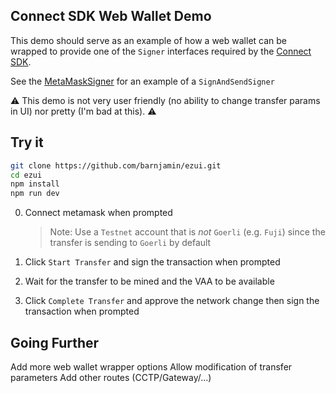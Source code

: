 Connect SDK Web Wallet Demo
---------------------------

This demo should serve as an example of how a web wallet can be wrapped to provide one of the `Signer` interfaces required by the [Connect SDK](https://github.com/wormhole-foundation/connect-sdk).

See the [MetaMaskSigner](src/metamask.ts) for an example of a `SignAndSendSigner`


:warning: This demo is not very user friendly (no ability to change transfer params in UI) nor pretty (I'm bad at this). :warning:

## Try it

```sh
git clone https://github.com/barnjamin/ezui.git 
cd ezui
npm install
npm run dev
```

0) Connect metamask when prompted 

    > Note: Use a `Testnet` account that is _not_ `Goerli` (e.g. `Fuji`) since the transfer is sending to `Goerli` by default

1) Click `Start Transfer` and sign the transaction when prompted
2) Wait for the transfer to be mined and the VAA to be available
3) Click `Complete Transfer` and approve the network change then sign the transaction when prompted


## Going Further

Add more web wallet wrapper options
Allow modification of transfer parameters
Add other routes (CCTP/Gateway/...)
